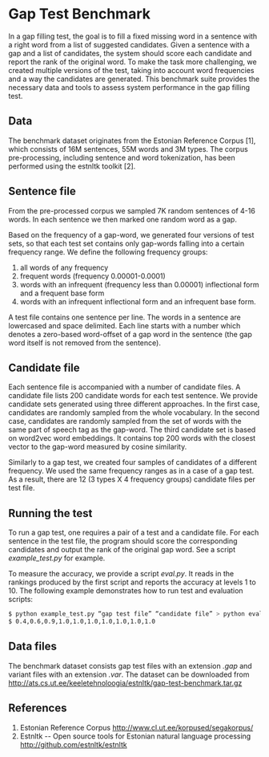 # Gap Test Benchmark


In a gap filling test, the goal is to fill a fixed missing word in a sentence with a right word from a list of suggested candidates.
Given a sentence with a gap and a list of candidates, the system should score each candidate and report the rank of the original word.
To make the task more challenging, we created multiple versions of the test, taking into account word frequencies and a way the candidates are generated.
This benchmark suite provides the necessary data and tools to assess system performance in the gap filling test.

## Data
The benchmark dataset originates from the Estonian Reference Corpus [1], which consists of 16M sentences, 55M words and 3M types.
The corpus pre-processing, including sentence and word tokenization, has been performed using the estnltk toolkit [2].

## Sentence file
From the pre-processed corpus we sampled 7K random sentences of 4-16 words.
In each sentence we then marked one random word as a gap.

Based on the frequency of a gap-word, we generated four versions of test sets, so that each test set contains only gap-words falling into a certain frequency range.
We define the following frequency groups:

1. all words of any frequency
2. frequent words (frequency 0.00001-0.0001)
3. words with an infrequent (frequency less than 0.00001) inflectional form and a frequent base form
4. words with an infrequent inflectional form and an infrequent base form.

A test file contains one sentence per line.
The words in a sentence are lowercased and space delimited.
Each line starts with a number which denotes a zero-based word-offset of a gap word in the sentence (the gap word itself is not removed from the sentence).

## Candidate file
Each sentence file is accompanied with a number of candidate files.
A candidate file lists 200 candidate words for each test sentence.
We provide candidate sets generated using three different approaches.
In the first case, candidates are randomly sampled from the whole vocabulary.
In the second case, candidates are randomly sampled from the set of words with the same part of speech tag as the gap-word.
The third candidate set is based on word2vec word embeddings.
It contains top 200 words with the closest vector to the gap-word measured by cosine similarity.

Similarly to a gap test, we created four samples of candidates of a different frequency.
We used the same frequency ranges as in a case of a gap test. As a result, there are 12 (3 types X 4 frequency groups) candidate files per test file.

## Running the test
To run a gap test, one requires a pair of a test and a candidate file.
For each sentence in the test file, the program should score the corresponding candidates and output the rank of the original gap word.
See a script *example_test.py* for example.

To measure the accuracy, we provide a script *eval.py*.
It reads in the rankings produced by the first script and reports the accuracy at levels 1 to 10.
The following example demonstrates how to run test and evaluation scripts:

```bash
$ python example_test.py “gap test file” “candidate file” > python eval.py
$ 0.4,0.6,0.9,1.0,1.0,1.0,1.0,1.0,1.0,1.0
```

## Data files
The benchmark dataset consists gap test files with an extension *.gap* and variant files with an extension *.var*.
The dataset can be downloaded from http://ats.cs.ut.ee/keeletehnoloogia/estnltk/gap-test-benchmark.tar.gz

## References
1. Estonian Reference Corpus http://www.cl.ut.ee/korpused/segakorpus/
2. Estnltk -- Open source tools for Estonian natural language processing http://github.com/estnltk/estnltk


